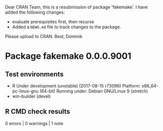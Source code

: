 Dear CRAN Team,
this is a resubmission of package 'fakemake'. I have added the following changes:

* evaluate prerequisites first, then recurse
* Added a `NEWS.md` file to track changes to the package.


Please upload to CRAN.
Best, Dominik

# Package fakemake 0.0.0.9001
## Test  environments 
- R Under development (unstable) (2017-08-15 r73096)
  Platform: x86_64-pc-linux-gnu (64-bit)
  Running under: Debian GNU/Linux 9 (stretch)
- win-builder (devel)

## R CMD check results
0 errors | 0 warnings | 1 note 

